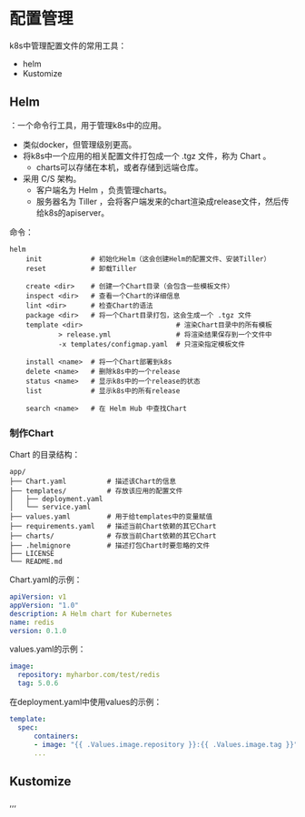 # 配置管理

k8s中管理配置文件的常用工具：
- helm
- Kustomize

## Helm

：一个命令行工具，用于管理k8s中的应用。
- 类似docker，但管理级别更高。
- 将k8s中一个应用的相关配置文件打包成一个 .tgz 文件，称为 Chart 。
  - charts可以存储在本机，或者存储到远端仓库。
- 采用 C/S 架构。
  - 客户端名为 Helm ，负责管理charts。
  - 服务器名为 Tiller ，会将客户端发来的chart渲染成release文件，然后传给k8s的apiserver。

命令：
```shell
helm
    init            # 初始化Helm（这会创建Helm的配置文件、安装Tiller）
    reset           # 卸载Tiller

    create <dir>    # 创建一个Chart目录（会包含一些模板文件）
    inspect <dir>   # 查看一个Chart的详细信息
    lint <dir>      # 检查Chart的语法
    package <dir>   # 将一个Chart目录打包，这会生成一个 .tgz 文件
    template <dir>                       # 渲染Chart目录中的所有模板
            > release.yml                # 将渲染结果保存到一个文件中
            -x templates/configmap.yaml  # 只渲染指定模板文件

    install <name>  # 将一个Chart部署到k8s
    delete <name>   # 删除k8s中的一个release
    status <name>   # 显示k8s中的一个release的状态
    list            # 显示k8s中的所有release

    search <name>   # 在 Helm Hub 中查找Chart
```

### 制作Chart

Chart 的目录结构：
```
app/
├── Chart.yaml          # 描述该Chart的信息
├── templates/          # 存放该应用的配置文件
│   ├── deployment.yaml
│   └── service.yaml
├── values.yaml         # 用于给templates中的变量赋值
├── requirements.yaml   # 描述当前Chart依赖的其它Chart
├── charts/             # 存放当前Chart依赖的其它Chart
├── .helmignore         # 描述打包Chart时要忽略的文件
├── LICENSE
└── README.md
```

Chart.yaml的示例：
```yaml
apiVersion: v1
appVersion: "1.0"
description: A Helm chart for Kubernetes
name: redis
version: 0.1.0
```

values.yaml的示例：
```yaml
image:
  repository: myharbor.com/test/redis
  tag: 5.0.6
```

在deployment.yaml中使用values的示例：
```yaml
template:
  spec:
      containers:
      - image: "{{ .Values.image.repository }}:{{ .Values.image.tag }}"
      ...
```

## Kustomize

,,,
